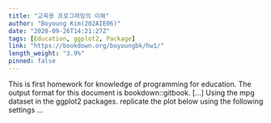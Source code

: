```yaml
---
title: "교육용 프로그래밍의 이해"
author: "Boyoung Kim(202AIE06)"
date: "2020-09-26T14:21:27Z"
tags: [Education, ggplot2, Package]
link: "https://bookdown.org/boyoungbk/hw1/"
length_weight: "3.9%"
pinned: false
---
```


This is first homework for knowledge of programming for education. The output format for this document is bookdown::gitbook. [...] Using the mpg dataset in the ggplot2 packages. replicate the plot below using the following settings  ...
